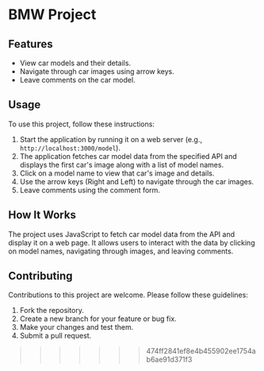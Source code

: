 # BMW Project

## Features

- View car models and their details.
- Navigate through car images using arrow keys.
- Leave comments on the car model.

## Usage

To use this project, follow these instructions:

1. Start the application by running it on a web server (e.g., `http://localhost:3000/model`).
2. The application fetches car model data from the specified API and displays the first car's image along with a list of model names.
3. Click on a model name to view that car's image and details.
4. Use the arrow keys (Right and Left) to navigate through the car images.
5. Leave comments using the comment form.

## How It Works

The project uses JavaScript to fetch car model data from the API and display it on a web page. It allows users to interact with the data by clicking on model names, navigating through images, and leaving comments.

## Contributing

Contributions to this project are welcome. Please follow these guidelines:

1. Fork the repository.
2. Create a new branch for your feature or bug fix.
3. Make your changes and test them.
4. Submit a pull request.
>>>>>>> 474ff2841ef8e4b455902ee1754ab6ae91d371f3
